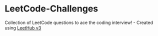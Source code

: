 # LeetCode-Challenges
Collection of LeetCode questions to ace the coding interview! - Created using [LeetHub v3](https://github.com/raphaelheinz/LeetHub-3.0)
